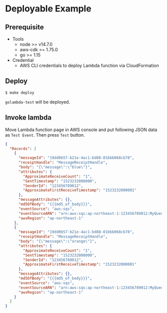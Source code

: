# Deployable Example

## Prerequisite

- Tools
  - node >= v14.7.0
  - aws-cdk >= 1.75.0
  - go >= 1.15
- Credential
  - AWS CLI credentials to deploy Lambda function via CloudFormation

## Deploy

```
$ make deploy
```

`golambda-test` will be deployed.

## Invoke lambda

Move Lambda function page in AWS console and put following JSON data as `Test Event`. Then press `Test` button.

```json
{
  "Records": [
    {
      "messageId": "19dd0b57-b21e-4ac1-bd88-01bbb068cb78",
      "receiptHandle": "MessageReceiptHandle",
      "body": "{\"message\":\"blue\"}",
      "attributes": {
        "ApproximateReceiveCount": "1",
        "SentTimestamp": "1523232000000",
        "SenderId": "123456789012",
        "ApproximateFirstReceiveTimestamp": "1523232000001"
      },
      "messageAttributes": {},
      "md5OfBody": "{{{md5_of_body}}}",
      "eventSource": "aws:sqs",
      "eventSourceARN": "arn:aws:sqs:ap-northeast-1:123456789012:MyQueue",
      "awsRegion": "ap-northeast-1"
    },
    {
      "messageId": "19dd0b57-b21e-4ac1-bd88-01bbb068cb78",
      "receiptHandle": "MessageReceiptHandle",
      "body": "{\"message\":\"orange\"}",
      "attributes": {
        "ApproximateReceiveCount": "1",
        "SentTimestamp": "1523232000000",
        "SenderId": "123456789012",
        "ApproximateFirstReceiveTimestamp": "1523232000001"
      },
      "messageAttributes": {},
      "md5OfBody": "{{{md5_of_body}}}",
      "eventSource": "aws:sqs",
      "eventSourceARN": "arn:aws:sqs:ap-northeast-1:123456789012:MyQueue",
      "awsRegion": "ap-northeast-1"
    }
  ]
}
```
